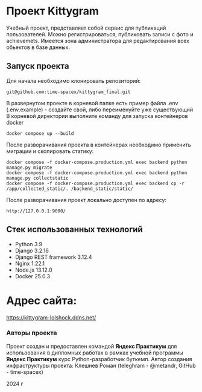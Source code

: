 #  Проект Kittygram

Учебный проект, представляет собой сервис для публикаций пользователей. Можно регистрироваться, публиковать записи с фото и achievemets.
Имеется зона администратора для редактирования всех обьектов в базе данных.

## Запуск проекта

Для начала необходимо клонировать репозиторий:
```
git@github.com:time-spacex/kittygram_final.git
```
В развернутом проекте в корневой папке есть пример файла .env (.env.example) - создайте свой, либо переименуйте уже существующий
В корневой директории выполните команду для запуска контейнеров docker
```
docker compose up --build
```
После разворачивания проекта в контейнерах необходимо применить миграции и скопировать статику:
```
docker compose -f docker-compose.production.yml exec backend python manage.py migrate
docker compose -f docker-compose.production.yml exec backend python manage.py collectstatic
docker compose -f docker-compose.production.yml exec backend cp -r /app/collected_static/. /backend_static/static/
```
После разворачивания проект локально доступен по адресу:
```
http://127.0.0.1:9000/
```

## Стек использованных технологий

+ Python 3.9
+ Django 3.2.16
+ Django REST framework 3.12.4
+ Nginx 1.22.1
+ Node.js 13.12.0
+ Docker 25.0.3

# Адрес сайта:

https://kittygram-lolshock.ddns.net/

### Авторы проекта

Проект создан и предоставлен командой **Яндекс Практикум** для использования в дипломных работах в рамках учебной программы **Яндекс Практикум** курс Python-разработчик буткемп.
Автор создания инфраструктуры проекта: Клешнев Роман (teleghram - @metandr, GitHub - time-spacex)

2024 г
